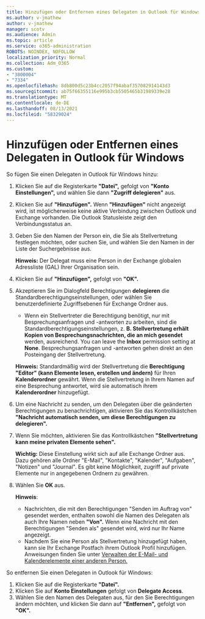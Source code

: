 ```yaml
---
title: Hinzufügen oder Entfernen eines Delegaten in Outlook für Windows
ms.author: v-jmathew
author: v-jmathew
manager: scotv
ms.audience: Admin
ms.topic: article
ms.service: o365-administration
ROBOTS: NOINDEX, NOFOLLOW
localization_priority: Normal
ms.collection: Adm_O365
ms.custom:
- "3800004"
- "7334"
ms.openlocfilehash: 8db800d5c23b4cc2057f94abaf357082914143d3
ms.sourcegitcommit: ab75f66355116e995b3cb5505465b31989339e28
ms.translationtype: MT
ms.contentlocale: de-DE
ms.lasthandoff: 08/13/2021
ms.locfileid: "58329024"
---
```

# <a name="how-to-add-or-remove-a-delegate-in-outlook-for-windows"></a>Hinzufügen oder Entfernen eines Delegaten in Outlook für Windows

So fügen Sie einen Delegaten in Outlook für Windows hinzu: 

1. Klicken Sie auf die Registerkarte **"Datei",** gefolgt von **"Konto Einstellungen",** und wählen Sie dann **"Zugriff delegieren"** aus.
2. Klicken Sie auf **"Hinzufügen".** Wenn **"Hinzufügen"** nicht angezeigt wird, ist möglicherweise keine aktive Verbindung zwischen Outlook und Exchange vorhanden. Die Outlook Statusleiste zeigt den Verbindungsstatus an.
3. Geben Sie den Namen der Person ein, die Sie als Stellvertretung festlegen möchten, oder suchen Sie, und wählen Sie den Namen in der Liste der Suchergebnisse aus.

    **Hinweis:** Der Delegat muss eine Person in der Exchange globalen Adressliste (GAL) Ihrer Organisation sein.
4. Klicken Sie auf **"Hinzufügen",** gefolgt von **"OK".**
5. Akzeptieren Sie im Dialogfeld Berechtigungen **delegieren** die Standardberechtigungseinstellungen, oder wählen Sie benutzerdefinierte Zugriffsebenen für Exchange Ordner aus.

    - Wenn ein Stellvertreter die Berechtigung benötigt, nur mit Besprechungsanfragen und -antworten zu arbeiten, sind die Standardberechtigungseinstellungen, z. **B. Stellvertretung erhält Kopien von Besprechungsnachrichten, die an mich gesendet** werden, ausreichend. You can leave the **Inbox** permission setting at **None**. Besprechungsanfragen und -antworten gehen direkt an den Posteingang der Stellvertretung.

    **Hinweis:** Standardmäßig wird der Stellvertretung die **Berechtigung "Editor" (kann Elemente lesen, erstellen und ändern)** für Ihren **Kalenderordner** gewährt. Wenn die Stellvertretung in Ihrem Namen auf eine Besprechung antwortet, wird sie automatisch ihrem **Kalenderordner** hinzugefügt.

5. Um eine Nachricht zu senden, um den Delegaten über die geänderten Berechtigungen zu benachrichtigen, aktivieren Sie das Kontrollkästchen **"Nachricht automatisch senden, um diese Berechtigungen zu delegieren".**
6. Wenn Sie möchten, aktivieren Sie das Kontrollkästchen **"Stellvertretung kann meine privaten Elemente sehen".**

    **Wichtig:** Diese Einstellung wirkt sich auf alle Exchange Ordner aus. Dazu gehören alle Ordner "E-Mail", "Kontakte", "Kalender", "Aufgaben", "Notizen" und "Journal". Es gibt keine Möglichkeit, zugriff auf private Elemente nur in angegebenen Ordnern zu gewähren.

7. Wählen Sie **OK** aus.

    **Hinweis**:
    - Nachrichten, die mit den Berechtigungen "Senden im Auftrag von" gesendet werden, enthalten sowohl die Namen des Delegaten als auch Ihre Namen neben **"Von".** Wenn eine Nachricht mit den Berechtigungen "Senden als" gesendet wird, wird nur Ihr Name angezeigt.
    - Nachdem Sie eine Person als Stellvertretung hinzugefügt haben, kann sie Ihr Exchange Postfach ihrem Outlook Profil hinzufügen. Anweisungen finden Sie unter [Verwalten der E-Mail- und Kalenderelemente einer anderen Person.](https://support.microsoft.com/office/manage-another-person-s-mail-and-calendar-items-afb79d6b-2967-43b9-a944-a6b953190af5)

So entfernen Sie einen Delegaten in Outlook für Windows:

1. Klicken Sie auf die Registerkarte **"Datei".**
2. Klicken Sie auf **Konto Einstellungen** gefolgt von **Delegate Access**.
3. Wählen Sie den Namen des Delegaten aus, für den Sie Berechtigungen ändern möchten, und klicken Sie dann auf **"Entfernen",** gefolgt von **"OK".**
